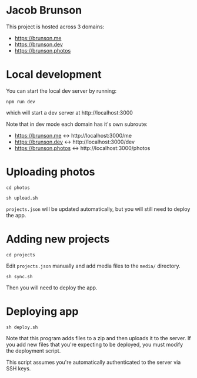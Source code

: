 # Jacob Brunson

This project is hosted across 3 domains:
* https://brunson.me
* https://brunson.dev
* https://brunson.photos

# Local development

You can start the local dev server by running:

`npm run dev`

which will start a dev server at http://localhost:3000

Note that in dev mode each domain has it's own subroute:
* https://brunson.me <-> http://localhost:3000/me
* https://brunson.dev <-> http://localhost:3000/dev
* https://brunson.photos <-> http://localhost:3000/photos

# Uploading photos

`cd photos`

`sh upload.sh`

`projects.json` will be updated automatically, but you will still need to deploy the app.

# Adding new projects

`cd projects`

Edit `projects.json` manually and add media files to the `media/` directory.

`sh sync.sh`

Then you will need to deploy the app.

# Deploying app

`sh deploy.sh`

Note that this program adds files to a zip and then uploads it to the server. If you add new files that you're expecting to be deployed, you must modify the deployment script.

This script assumes you're automatically authenticated to the server via SSH keys.